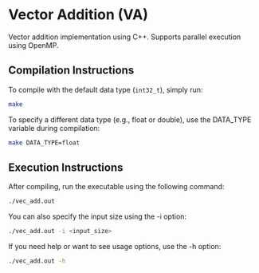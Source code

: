 # Vector Addition (VA)

Vector addition implementation using C++. Supports parallel execution using OpenMP.

## Compilation Instructions

To compile with the default data type (`int32_t`), simply run:

```bash
make 
```
To specify a different data type (e.g., float or double), use the DATA_TYPE variable during compilation:

```bash
make DATA_TYPE=float
```

## Execution Instructions

After compiling, run the executable using the following command:

```bash
./vec_add.out
```

You can also specify the input size using the -i option:

```bash
./vec_add.out -i <input_size>
```
If you need help or want to see usage options, use the -h option:

```bash
./vec_add.out -h
```